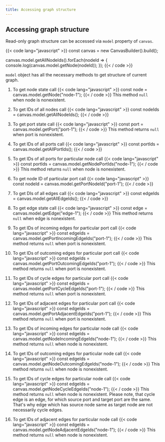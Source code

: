 ```yaml
---
title: Accessing graph structure
---
```


## Accessing graph structure

Read-only graph structure can be accessed via `model` property of `canvas`.

{{< code lang="javascript" >}}
const canvas = new CanvasBuilder().build();

canvas.model.getAllNodeIds().forEach(nodeId => {
  console.log(canvas.model.getNode(nodeId));
});
{{< / code >}}

`model` object has all the necessary methods to get structure of current graph.

1. To get node state call
{{< code lang="javascript" >}}
  const node = canvas.model.getNode("node-1");
{{< / code >}}
This method `null` when node is nonexistent.

2. To get IDs of all nodes call
{{< code lang="javascript" >}}
   const nodeIds = canvas.model.getAllNodeIds();
{{< / code >}}

3. To get port state call
{{< code lang="javascript" >}}
  const port = canvas.model.getPort("port-1");
{{< / code >}}
This method returns `null` when port is nonexistent.

4. To get IDs of all ports call
{{< code lang="javascript" >}}
  const portIds = canvas.model.getAllPortIds();
{{< / code >}}

5. To get IDs of all ports for particular node call
{{< code lang="javascript" >}}
  const portIds = canvas.model.getNodePortIds("node-1");
{{< / code >}}
This method returns `null` when node is nonexistent.

6. To get node ID of particular port call
{{< code lang="javascript" >}}
  const nodeId = canvas.model.getPortNodeId("port-1");
{{< / code >}}

7. To get DIs of all edges call
{{< code lang="javascript" >}}
  const edgeIds = canvas.model.getAllEdgeIds();
{{< / code >}}

8. To get edge state call
{{< code lang="javascript" >}}
  const edge = canvas.model.getEdge("edge-1");
{{< / code >}}
This method returns `null` when edge is nonexistent.

9. To get IDs of incoming edges for particular port call
{{< code lang="javascript" >}}
   const edgeIds = canvas.model.getPortIncomingEdgeIds("port-1");
{{< / code >}}
This method returns `null` when port is nonexistent.

10. To get IDs of outcoming edges for particular port call
{{< code lang="javascript" >}}
   const edgeIds = canvas.model.getPortOutcomingEdgeIds("port-1");
{{< / code >}}
This method returns `null` when port is nonexistent.

11. To get IDs of cycle edges for particular port call
{{< code lang="javascript" >}}
   const edgeIds = canvas.model.getPortCycleEdgeIds("port-1");
{{< / code >}}
This method returns `null` when port is nonexistent.

12. To get IDs of adjacent edges for particular port call
{{< code lang="javascript" >}}
   const edgeIds = canvas.model.getPortAdjacentEdgeIds("port-1");
{{< / code >}}
This method returns `null` when port is nonexistent.

13. To get IDs of incoming edges for particular node call
{{< code lang="javascript" >}}
  const edgeIds = canvas.model.getNodeIncomingEdgeIds("node-1");
{{< / code >}}
This method returns `null` when node is nonexistent.

14. To get IDs of outcoming edges for particular node call
{{< code lang="javascript" >}}
  const edgeIds = canvas.model.getNodeOutcomingEdgeIds("node-1");
{{< / code >}}
This method returns `null` when node is nonexistent.

15. To get IDs of cycle edges for particular node call
{{< code lang="javascript" >}}
  const edgeIds = canvas.model.getNodeCycleEdgeIds("node-1");
{{< / code >}}
This method returns `null` when node is nonexistent.
Please note, that cycle edge is an edge, for which source port and target port
are the same. That's why edge which has source node same as target node are not
necessarily cycle edges.

16. To get IDs of adjacent edges for particular node call
{{< code lang="javascript" >}}
  const edgeIds = canvas.model.getNodeAdjacentEdgeIds("node-1");
{{< / code >}}
This method returns `null` when node is nonexistent.
